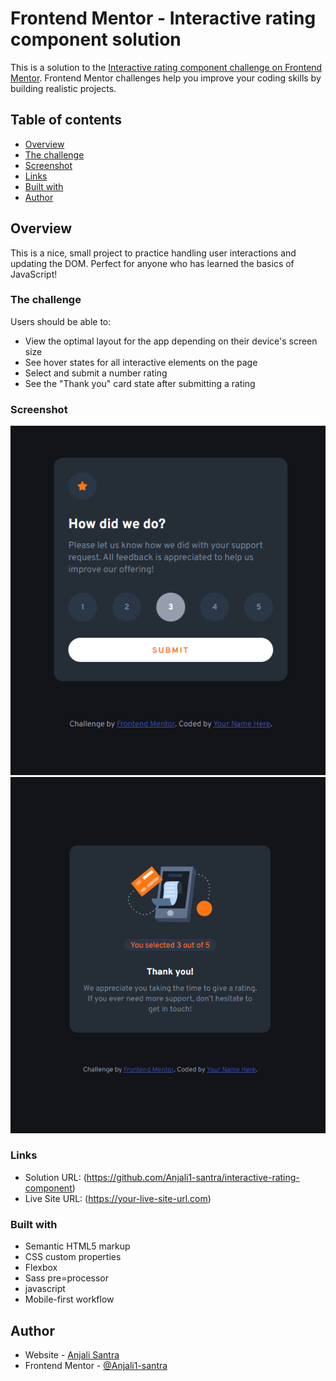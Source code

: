 # Frontend Mentor - Interactive rating component solution

This is a solution to the [Interactive rating component challenge on Frontend Mentor](https://www.frontendmentor.io/challenges/interactive-rating-component-koxpeBUmI). Frontend Mentor challenges help you improve your coding skills by building realistic projects.

## Table of contents

- [Overview](#overview)
- [The challenge](#the-challenge)
- [Screenshot](#screenshot)
- [Links](#links)
- [Built with](#built-with)
- [Author](#author)

## Overview

This is a nice, small project to practice handling user interactions and updating the DOM. Perfect for anyone who has learned the basics of JavaScript!

### The challenge

Users should be able to:

- View the optimal layout for the app depending on their device's screen size
- See hover states for all interactive elements on the page
- Select and submit a number rating
- See the "Thank you" card state after submitting a rating

### Screenshot

![My Screenshots](<./images/Screenshot%20(Active-state).png>)
![My Screenshots](<./images/Screenshot%20(Thankyou-state).png>)

### Links

- Solution URL: (https://github.com/Anjali1-santra/interactive-rating-component)
- Live Site URL: (https://your-live-site-url.com)

### Built with

- Semantic HTML5 markup
- CSS custom properties
- Flexbox
- Sass pre=processor
- javascript
- Mobile-first workflow

## Author

- Website - [Anjali Santra](https://app.netlify.com/teams/anjali1-santra/overview?_ga=2.215299799.1770942371.1663152816-1199785210.1662200515)
- Frontend Mentor - [@Anjali1-santra](https://www.frontendmentor.io/profile/Anjali1-santra)
